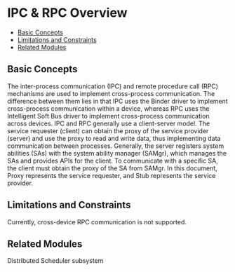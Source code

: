 # IPC & RPC Overview<a name="EN-US_TOPIC_0000001103870800"></a>

-   [Basic Concepts](#section175012297491)
-   [Limitations and Constraints](#section2029921310472)
-   [Related Modules](#section1189019299446)

## Basic Concepts<a name="section175012297491"></a>

The inter-process communication \(IPC\) and remote procedure call \(RPC\) mechanisms are used to implement cross-process communication. The difference between them lies in that IPC uses the Binder driver to implement cross-process communication within a device, whereas RPC uses the Intelligent Soft Bus driver to implement cross-process communication across devices. IPC and RPC generally use a client-server model. The service requester \(client\) can obtain the proxy of the service provider \(server\) and use the proxy to read and write data, thus implementing data communication between processes. Generally, the server registers system abilities \(SAs\) with the system ability manager \(SAMgr\), which manages the SAs and provides APIs for the client. To communicate with a specific SA, the client must obtain the proxy of the SA from SAMgr. In this document, Proxy represents the service requester, and Stub represents the service provider.

## Limitations and Constraints<a name="section2029921310472"></a>

Currently, cross-device RPC communication is not supported.

## Related Modules<a name="section1189019299446"></a>

Distributed Scheduler subsystem

